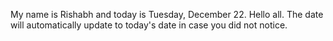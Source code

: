 My name is Rishabh and today is Tuesday, December 22. Hello all. The date will automatically update to today's date in case you did not notice.
